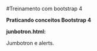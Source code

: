 #Treinamento com bootstrap 4

**Praticando conceitos Bootstrap 4**

**junbotron.html:**

Jumbotron e alerts.
